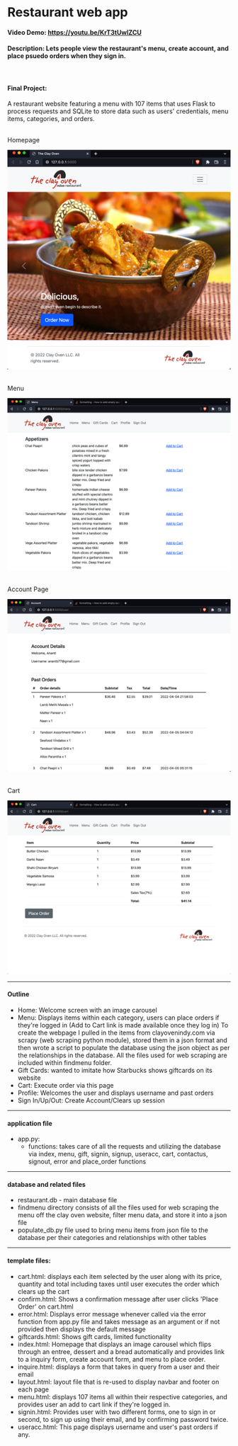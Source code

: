# Restaurant web app
#### Video Demo:  https://youtu.be/KrT3tUwIZCU
#### Description: Lets people view the restaurant's menu, create account, and place psuedo orders when they sign in.


<br/>


#### Final Project:

A restaurant website featuring a menu with 107 items that uses Flask to process requests and SQLite to store data such as users' credentials, menu items, categories, and orders.

<br/>
Homepage

![](homepage.png)

<br/>
Menu

![](menu.png)


<br/>
Account Page

![](acc.png)

<br/>
Cart

![](cart.png)


---
#### Outline
- Home: Welcome screen with an image carousel
- Menu: Displays items within each category, users can place orders if they're logged in (Add to Cart link is made available once they log in)
To create the webpage I pulled in the items from clayovenindy.com via scrapy (web scraping python module), stored them in a json format and then wrote a script to populate the database using the json object as per the relationships in the database. All the files used for web scraping are included within findmenu folder.
- Gift Cards: wanted to imitate how Starbucks shows giftcards on its website
- Cart: Execute order via this page
- Profile: Welcomes the user and displays username and past orders
- Sign In/Up/Out: Create Account/Clears up session

---
#### application file
- app.py:
    - functions: takes care of all the requests and utilizing the database via index, menu, gift, signin, signup, useracc, cart, contactus, signout, error and place_order functions

---
#### database and related files
- restaurant.db - main database file
- findmenu directory consists of all the files used for web scraping the menu off the clay oven website, filter menu data, and store it into a json file
- populate_db.py file used to bring menu items from json file to the database per their categories and relationships with other tables

---
#### template files:
- cart.html: displays each item selected by the user along with its price, quantity and total including taxes until user executes the order which clears up the cart
- confirm.html: Shows a confirmation message after user clicks 'Place Order' on cart.html
- error.html: Displays error message whenever called via the error function from app.py file and takes message as an argument or if not provided then displays the default message
- giftcards.html: Shows gift cards, limited functionality
- index.html: Homepage that displays an image carousel which flips through an entree, dessert and a bread automatically and provides link to a inquiry form, create account form, and menu to place order.
- inquire.html: displays a form that takes in query from a user and their email
- layout.html: layout file that is re-used to display navbar and footer on each page
- menu.html: displays 107 items all within their respective categories, and provides user an add to cart link if they're logged in.
- signin.html: Provides user with two different forms, one to sign in or second, to sign up using their email, and by confirming password twice.
- useracc.html: This page displays username and user's past orders if any.

